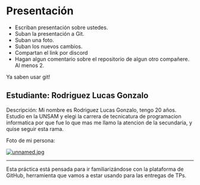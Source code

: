 # Presentación

- Escriban presentación sobre ustedes.
- Suban la presentación a Git.
- Suban una foto.
- Suban los nuevos cambios.
- Compartan el link por discord
- Hagan algun comentario sobre el repositorio de algun otro compañere. Al menos 2.

Ya saben usar git!


## Estudiante: Rodriguez Lucas Gonzalo

Descripción:  Mi nombre es Rodriguez Lucas Gonzalo, tengo 20 años. Estudio en la UNSAM y elegi la carrera de tecnicatura de programacion informatica por que fue lo que mas me llamo la atencion de la secundaria, y quise seguir esta rama. 

Foto de mi persona:

[![unnamed.jpg](https://i.postimg.cc/d0f3HqNW/unnamed.jpg)](https://postimg.cc/p9DPytH8)



------

Esta práctica está pensada para ir familiarizándose con la plataforma de GitHub, herramienta que vamos a estar usando para las entregas de TPs.

